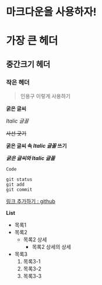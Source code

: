 # 마크다운을 사용하자!
# 가장 큰 헤더
## 중간크기 헤더
### 작은 헤더

> 인용구
> 이렇게 사용하기

**굵은 글씨**

*Italic 글꼴*

~~사선 긋기~~

**굵은 글씨 속 _Italic 글꼴_ 쓰기**

***굵은 글씨와 Italic 글꼴***

`Code`

```
git status
git add
git commit
```

[링크 추가하기 : github](https://pages.github.com)

**List**
- 목록1
- 목록2
    - 목록2 상세
        - 목록2 상세의 상세
- 목록3
    1. 목록3-1
    2. 목록3-2
    3. 목록3-3